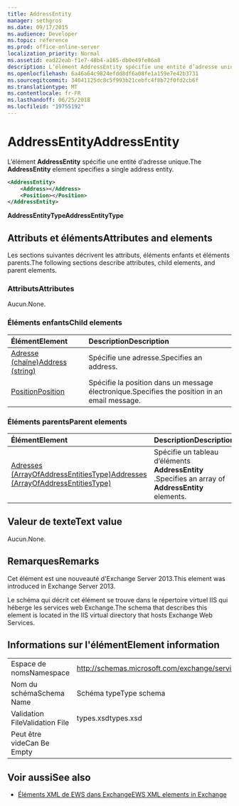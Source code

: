 ```yaml
---
title: AddressEntity
manager: sethgros
ms.date: 09/17/2015
ms.audience: Developer
ms.topic: reference
ms.prod: office-online-server
localization_priority: Normal
ms.assetid: ead22eab-f1e7-48b4-a165-db0e49fe86a8
description: L’élément AddressEntity spécifie une entité d’adresse unique.
ms.openlocfilehash: 6a46a64c9824efdd8df6a08fe1a159e7e42b3731
ms.sourcegitcommit: 34041125dc8c5f993b21cebfc4f8b72f0fd2cb6f
ms.translationtype: MT
ms.contentlocale: fr-FR
ms.lasthandoff: 06/25/2018
ms.locfileid: "19755192"
---
```

# <a name="addressentity"></a><span data-ttu-id="d2a8f-103">AddressEntity</span><span class="sxs-lookup"><span data-stu-id="d2a8f-103">AddressEntity</span></span>

<span data-ttu-id="d2a8f-104">L’élément **AddressEntity** spécifie une entité d’adresse unique.</span><span class="sxs-lookup"><span data-stu-id="d2a8f-104">The **AddressEntity** element specifies a single address entity.</span></span> 
  
```XML
<AddressEntity>
    <Address></Address>
    <Position></Position>
</AddressEntity>
```

 <span data-ttu-id="d2a8f-105">**AddressEntityType**</span><span class="sxs-lookup"><span data-stu-id="d2a8f-105">**AddressEntityType**</span></span>
## <a name="attributes-and-elements"></a><span data-ttu-id="d2a8f-106">Attributs et éléments</span><span class="sxs-lookup"><span data-stu-id="d2a8f-106">Attributes and elements</span></span>

<span data-ttu-id="d2a8f-107">Les sections suivantes décrivent les attributs, éléments enfants et éléments parents.</span><span class="sxs-lookup"><span data-stu-id="d2a8f-107">The following sections describe attributes, child elements, and parent elements.</span></span>
  
### <a name="attributes"></a><span data-ttu-id="d2a8f-108">Attributs</span><span class="sxs-lookup"><span data-stu-id="d2a8f-108">Attributes</span></span>

<span data-ttu-id="d2a8f-109">Aucun.</span><span class="sxs-lookup"><span data-stu-id="d2a8f-109">None.</span></span>
  
### <a name="child-elements"></a><span data-ttu-id="d2a8f-110">Éléments enfants</span><span class="sxs-lookup"><span data-stu-id="d2a8f-110">Child elements</span></span>

|<span data-ttu-id="d2a8f-111">**Élément**</span><span class="sxs-lookup"><span data-stu-id="d2a8f-111">**Element**</span></span>|<span data-ttu-id="d2a8f-112">**Description**</span><span class="sxs-lookup"><span data-stu-id="d2a8f-112">**Description**</span></span>|
|:-----|:-----|
|[<span data-ttu-id="d2a8f-113">Adresse (chaîne)</span><span class="sxs-lookup"><span data-stu-id="d2a8f-113">Address (string)</span></span>](address-string.md) <br/> |<span data-ttu-id="d2a8f-114">Spécifie une adresse.</span><span class="sxs-lookup"><span data-stu-id="d2a8f-114">Specifies an address.</span></span>  <br/> |
|[<span data-ttu-id="d2a8f-115">Position</span><span class="sxs-lookup"><span data-stu-id="d2a8f-115">Position</span></span>](position.md) <br/> |<span data-ttu-id="d2a8f-116">Spécifie la position dans un message électronique.</span><span class="sxs-lookup"><span data-stu-id="d2a8f-116">Specifies the position in an email message.</span></span>  <br/> |
   
### <a name="parent-elements"></a><span data-ttu-id="d2a8f-117">Éléments parents</span><span class="sxs-lookup"><span data-stu-id="d2a8f-117">Parent elements</span></span>

|<span data-ttu-id="d2a8f-118">**Élément**</span><span class="sxs-lookup"><span data-stu-id="d2a8f-118">**Element**</span></span>|<span data-ttu-id="d2a8f-119">**Description**</span><span class="sxs-lookup"><span data-stu-id="d2a8f-119">**Description**</span></span>|
|:-----|:-----|
|[<span data-ttu-id="d2a8f-120">Adresses (ArrayOfAddressEntitiesType)</span><span class="sxs-lookup"><span data-stu-id="d2a8f-120">Addresses (ArrayOfAddressEntitiesType)</span></span>](addresses-arrayofaddressentitiestype.md) <br/> |<span data-ttu-id="d2a8f-121">Spécifie un tableau d’éléments **AddressEntity** .</span><span class="sxs-lookup"><span data-stu-id="d2a8f-121">Specifies an array of **AddressEntity** elements.</span></span>  <br/> |
   
## <a name="text-value"></a><span data-ttu-id="d2a8f-122">Valeur de texte</span><span class="sxs-lookup"><span data-stu-id="d2a8f-122">Text value</span></span>

<span data-ttu-id="d2a8f-123">Aucun.</span><span class="sxs-lookup"><span data-stu-id="d2a8f-123">None.</span></span>
  
## <a name="remarks"></a><span data-ttu-id="d2a8f-124">Remarques</span><span class="sxs-lookup"><span data-stu-id="d2a8f-124">Remarks</span></span>

<span data-ttu-id="d2a8f-125">Cet élément est une nouveauté d'Exchange Server 2013.</span><span class="sxs-lookup"><span data-stu-id="d2a8f-125">This element was introduced in Exchange Server 2013.</span></span>
  
<span data-ttu-id="d2a8f-126">Le schéma qui décrit cet élément se trouve dans le répertoire virtuel IIS qui héberge les services web Exchange.</span><span class="sxs-lookup"><span data-stu-id="d2a8f-126">The schema that describes this element is located in the IIS virtual directory that hosts Exchange Web Services.</span></span>
  
## <a name="element-information"></a><span data-ttu-id="d2a8f-127">Informations sur l'élément</span><span class="sxs-lookup"><span data-stu-id="d2a8f-127">Element information</span></span>

|||
|:-----|:-----|
|<span data-ttu-id="d2a8f-128">Espace de noms</span><span class="sxs-lookup"><span data-stu-id="d2a8f-128">Namespace</span></span>  <br/> |http://schemas.microsoft.com/exchange/services/2006/types  <br/> |
|<span data-ttu-id="d2a8f-129">Nom du schéma</span><span class="sxs-lookup"><span data-stu-id="d2a8f-129">Schema Name</span></span>  <br/> |<span data-ttu-id="d2a8f-130">Schéma type</span><span class="sxs-lookup"><span data-stu-id="d2a8f-130">Type schema</span></span>  <br/> |
|<span data-ttu-id="d2a8f-131">Validation File</span><span class="sxs-lookup"><span data-stu-id="d2a8f-131">Validation File</span></span>  <br/> |<span data-ttu-id="d2a8f-132">types.xsd</span><span class="sxs-lookup"><span data-stu-id="d2a8f-132">types.xsd</span></span>  <br/> |
|<span data-ttu-id="d2a8f-133">Peut être vide</span><span class="sxs-lookup"><span data-stu-id="d2a8f-133">Can Be Empty</span></span>  <br/> ||
   
## <a name="see-also"></a><span data-ttu-id="d2a8f-134">Voir aussi</span><span class="sxs-lookup"><span data-stu-id="d2a8f-134">See also</span></span>

- [<span data-ttu-id="d2a8f-135">Éléments XML de EWS dans Exchange</span><span class="sxs-lookup"><span data-stu-id="d2a8f-135">EWS XML elements in Exchange</span></span>](ews-xml-elements-in-exchange.md)


